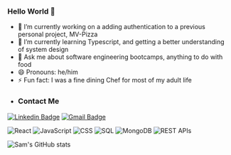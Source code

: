 ### Hello World 👋



- 🔭 I’m currently working on a adding authentication to a previous personal project, MV-Pizza
- 🌱 I’m currently learning Typescript, and getting a better understanding of system design 
- 💬 Ask me about software engineering bootcamps, anything to do with food
- 😄 Pronouns: he/him
- ⚡ Fun fact: I was a fine dining Chef for most of my adult life
- ### Contact Me
[![Linkedin Badge](https://img.shields.io/badge/-SamSparks-blue?style=flat-square&logo=Linkedin&logoColor=white&link=https://www.linkedin.com/in/samgsparks/)](https://www.linkedin.com/in/samgsparks/)
[![Gmail Badge](https://img.shields.io/badge/-sgsparks@gmail.com-d14836?style=flat-square&logo=Gmail&logoColor=white&link=mailto:sgsparks@gmail.com)](mailto:sgsparks@gmail.com)


![React](https://img.shields.io/badge/React-125+_Hours-9cf)
![JavaScript](https://img.shields.io/badge/JavaScript-500+_Hours-yellow)
![CSS](https://img.shields.io/badge/CSS-50+_Hours-blueviolet)
![SQL](https://img.shields.io/badge/SQL-30+_Hours-informational)
![MongoDB](https://img.shields.io/badge/MongoDB-20+_Hours-brightgreen)
![REST APIs](https://img.shields.io/badge/REST_APIs-20+_Hours-important)

![Sam's GitHub stats](https://github-readme-stats.vercel.app/api?username=sgsparks&show_icons=true&theme=radical&count_private=true)


